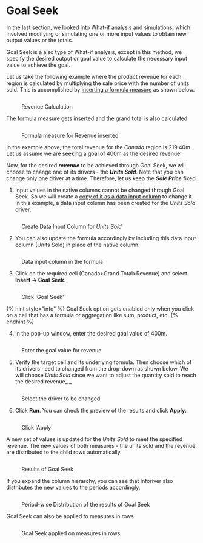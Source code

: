 # Goal Seek

In the last section, we looked into What-if analysis and simulations, which involved modifying or simulating one or more input values to obtain new output values or the totals.

Goal Seek is a also type of What-if analysis, except in this method, we specify the desired output or goal value to calculate the necessary input value to achieve the goal.

Let us take the following example where the product revenue for each region is calculated by multiplying the sale price with the number of units sold. This is accomplished by [inserting a formula measure](../4.-adding-business-logic-and-formulae/insert-calculated-columns.md#id-1.-visual-measure) as shown below.

<figure><img src="../../.gitbook/assets/image (571).png" alt=""><figcaption><p>Revenue Calculation</p></figcaption></figure>

The formula measure gets inserted and the grand total is also calculated.

<figure><img src="../../.gitbook/assets/image (580).png" alt=""><figcaption><p>Formula measure for Revenue inserted</p></figcaption></figure>

In the example above, the total revenue for the _Canada_ region is 219.40m. Let us assume we are seeking a goal of 400m as the desired revenue.&#x20;

Now, for the desired _**revenue**_ to be achieved through Goal Seek, we will choose to change one of its drivers - the _**Units Sold**_. Note that you can change only one driver at a time. Therefore, let us keep the _**Sale Price**_ fixed.

1. Input values in the native columns cannot be changed through Goal Seek. So we will create a [copy of it as a data input column](../4.-adding-business-logic-and-formulae/insert-manual-input-columns/insert-manual-input-columns.md#ii-copy-from-another-series) to change it. In this example, a data input column has been created for the _Units Sold_ driver.&#x20;

<figure><img src="../../.gitbook/assets/image (581).png" alt=""><figcaption><p>Create Data Input Column for <em>Units Sold</em></p></figcaption></figure>

2. You can also update the formula accordingly by including this data input column (Units Sold) in place of the native column.

<figure><img src="../../.gitbook/assets/image (573).png" alt=""><figcaption><p>Data input column in the formula</p></figcaption></figure>

3. Click on the required cell (Canada>Grand Total>Revenue) and select **Insert -> Goal Seek.**

<figure><img src="../../.gitbook/assets/image (574).png" alt=""><figcaption><p>Click 'Goal Seek'</p></figcaption></figure>

{% hint style="info" %}
Goal Seek option gets enabled only when you click on a cell that has a formula or aggregation like sum, product, etc.
{% endhint %}

4. In the pop-up window, enter the desired goal value of 400m.

<figure><img src="../../.gitbook/assets/image (575).png" alt=""><figcaption><p>Enter the goal value for revenue</p></figcaption></figure>

5. Verify the target cell and its underlying formula. Then choose which of its drivers need to changed from the drop-down as shown below. We will choose _Units Sold_ since we want to adjust the quantity sold to reach the desired revenue_._&#x20;

<figure><img src="../../.gitbook/assets/image (576).png" alt=""><figcaption><p>Select the driver to be changed</p></figcaption></figure>

6. Click **Run**. You can check the preview of the results and click **Apply.**

<figure><img src="../../.gitbook/assets/image (577).png" alt=""><figcaption><p>Click 'Apply'</p></figcaption></figure>

A new set of values is updated for the _Units Sold_ to meet the specified revenue. The new values of both measures - the units sold and the revenue are distributed to the child rows automatically.

<figure><img src="../../.gitbook/assets/image (578).png" alt=""><figcaption><p>Results of Goal Seek</p></figcaption></figure>

If you expand the column hierarchy, you can see that Inforiver also distributes the new values to the periods accordingly.

<figure><img src="../../.gitbook/assets/image (579).png" alt=""><figcaption><p>Period-wise Distribution of the results of Goal Seek</p></figcaption></figure>

Goal Seek can also be applied to measures in rows.

<figure><img src="../../.gitbook/assets/image (582).png" alt=""><figcaption><p>Goal Seek applied on measures in rows</p></figcaption></figure>
